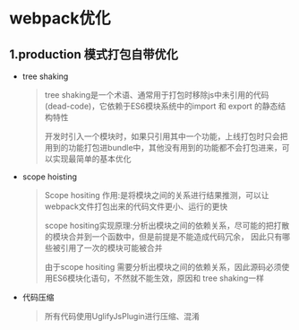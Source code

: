 # webpack优化

## 1.production 模式打包自带优化

- tree shaking

  > tree shaking是一个术语、通常用于打包时移除js中未引用的代码(dead-code)，它依赖于ES6模块系统中的import 和 export 的静态结构特性
  >
  > 开发时引入一个模块时，如果只引用其中一个功能，上线打包时只会把用到的功能打包进bundle中，其他没有用到的功能都不会打包进来，可以实现最简单的基本优化

- scope hoisting

  > Scope hositing 作用:是将模块之间的关系进行结果推测，可以让webpack文件打包出来的代码文件更小、运行的更快
  >
  > scope hositing实现原理:分析出模块之间的依赖关系，尽可能的把打散的模块合并到一个函数中，但是前提是不能造成代码冗余， 因此只有哪些被引用了一次的模块可能被合并
  >
  > 由于scope hositing 需要分析出模块之间的依赖关系，因此源码必须使用ES6模块化语句，不然就不能生效，原因和 tree shaking一样

- 代码压缩

  >所有代码使用UglifyJsPlugin进行压缩、混淆

